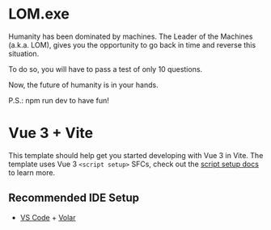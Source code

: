 # LOM.exe

Humanity has been dominated by machines. The Leader of the Machines (a.k.a. LOM), gives you the opportunity to go back in time and reverse this situation.

To do so, you will have to pass a test of only 10 questions. 

Now, the future of humanity is in your hands.

P.S.: npm run dev to have fun!

# Vue 3 + Vite

This template should help get you started developing with Vue 3 in Vite. The template uses Vue 3 `<script setup>` SFCs, check out the [script setup docs](https://v3.vuejs.org/api/sfc-script-setup.html#sfc-script-setup) to learn more.

## Recommended IDE Setup

- [VS Code](https://code.visualstudio.com/) + [Volar](https://marketplace.visualstudio.com/items?itemName=Vue.volar)
